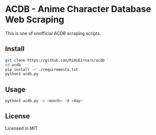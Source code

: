 # ACDB - Anime Character Database Web Scraping

This is one of unofficial ACDB scraping scripts.

## Install

```sh
git clone https://github.com/RimuEirnarn/acdb
cd acdb
pip install -r ./requirements.txt
python3 acdb.py
```

## Usage

```sh
python3 acdb.py -m <month> -d <day>
```

## License

Licensed in MIT
